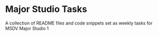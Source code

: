 # Major Studio Tasks
A collection of README files and code snippets set as weekly tasks for MSDV Major Studio 1
